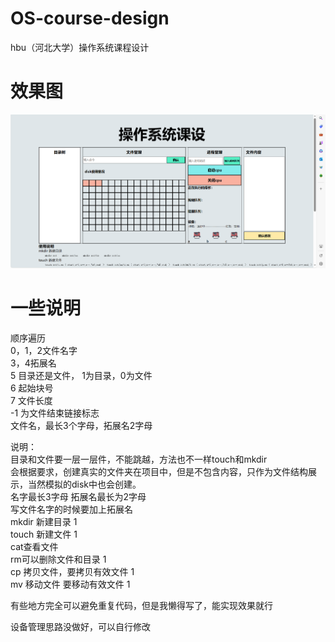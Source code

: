 # OS-course-design
hbu（河北大学）操作系统课程设计

# 效果图  
![Alt text](image.png)  

# 一些说明
 
顺序遍历  
0，1，2文件名字  
3，4拓展名  
5 目录还是文件， 1为目录，0为文件  
6 起始块号  
7 文件长度   
-1 为文件结束链接标志  
文件名，最长3个字母，拓展名2字母  

说明：  
目录和文件要一层一层件，不能跳越，方法也不一样touch和mkdir  
会根据要求，创建真实的文件夹在项目中，但是不包含内容，只作为文件结构展示，当然模拟的disk中也会创建。  
名字最长3字母 拓展名最长为2字母  
写文件名字的时候要加上拓展名  
mkdir 新建目录 1  
touch 新建文件 1  
cat查看文件   
rm可以删除文件和目录 1  
cp 拷贝文件，要拷贝有效文件 1  
mv 移动文件 要移动有效文件 1  

有些地方完全可以避免重复代码，但是我懒得写了，能实现效果就行  

设备管理思路没做好，可以自行修改  
